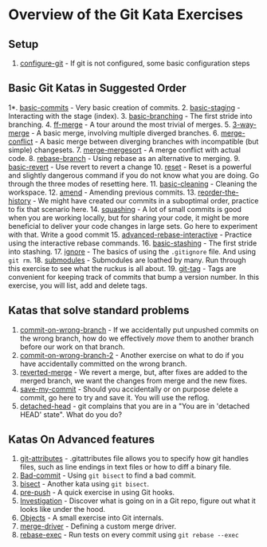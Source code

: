 # Overview of the Git Kata Exercises

## Setup

1. [configure-git](configure-git/README.md) - If git is not configured, some basic configuration steps

## Basic Git Katas in Suggested Order

1*. [basic-commits](basic-commits/README.md) - Very basic creation of commits.
2. [basic-staging](basic-staging/README.md) - Interacting with the stage (index).
3. [basic-branching](basic-branching/README.md) - The first stride into branching.
4. [ff-merge](ff-merge/README.md) - A tour around the most trivial of merges.
5. [3-way-merge](3-way-merge/README.md) - A basic merge, involving multiple diverged branches.
6. [merge-conflict](merge-conflict/README.md) - A basic merge between diverging branches with incompatible (but simple) changesets.
7. [merge-mergesort](merge-mergesort/README.md) - A merge conflict with actual code.
8. [rebase-branch](rebase-branch/README.md) - Using rebase as an alternative to merging.
9. [basic-revert](basic-revert/README.md) - Use revert to revert a change
10. [reset](reset/README.md) - Reset is a powerful and slightly dangerous command if you do not know what you are doing. Go through the three modes of resetting here.
11. [basic-cleaning](basic-cleaning/README.md) - Cleaning the workspace.
12. [amend](amend/README.md) - Amending previous commits.
13. [reorder-the-history](reorder-the-history/README.md) - We might have created our commits in a suboptimal order, practice to fix that scenario here.
14. [squashing](squashing/README.md) - A lot of small commits is good when you are working locally, but for sharing your code, it might be more beneficial to deliver your code changes in large sets. Go here to experiment with that. Write a good commit
15. [advanced-rebase-interactive](advanced-rebase-interactive/README.md) - Practice using the interactive rebase commands.
16. [basic-stashing](basic-stashing/README.md) - The first stride into stashing.
17. [ignore](ignore/README.md) - The basics of using the `.gitignore` file. And using `git rm`.
18. [submodules](submodules/README.md) - Submodules are loathed by many. Run through this exercise to see what the ruckus is all about.
19. [git-tag](git-tag//README.md) - Tags are convenient for keeping track of commits that bump a version number. In this exercise, you will list, add and delete tags.

## Katas that solve standard problems

1. [commit-on-wrong-branch](commit-on-wrong-branch/README.md) - If we accidentally put unpushed commits on the wrong branch, how do we effectively _move_ them to another branch before our work on that branch.
2. [commit-on-wrong-branch-2](commit-on-wrong-branch-2/README.md) - Another exercise on what to do if you have accidentally committed on the wrong branch.
3. [reverted-merge](reverted-merge/README.md) - We revert a merge, but, after fixes are added to the merged branch, we want the changes from merge and the new fixes.
4. [save-my-commit](save-my-commit/README.md) - Should you accidentally or on purpose delete a commit, go here to try and save it. You will use the reflog.
5. [detached-head](detached-head/README.md) - git complains that you are in a "You are in 'detached HEAD' state". What do you do?

## Katas On Advanced features

1. [git-attributes](git-attributes/README.md) - .gitattributes file allows you to specify how git handles files, such as line endings in text files or how to diff a binary file.
2. [Bad-commit](bad-commit/README.md) - Using `git bisect` to find a bad commit.
3. [bisect](bisect/README.md) - Another kata using `git bisect`.
4. [pre-push](pre-push/README.md) - A quick exercise in using Git hooks.
5. [Investigation](investigation/README.md) - Discover what is going on in a Git repo, figure out what it looks like under the hood.
6. [Objects](objects/README.md) - A small exercise into Git internals.
7. [merge-driver](merge-driver/README.md) - Defining a custom merge driver.
8. [rebase-exec](rebase-exec/README.md) - Run tests on every commit using `git rebase --exec`
